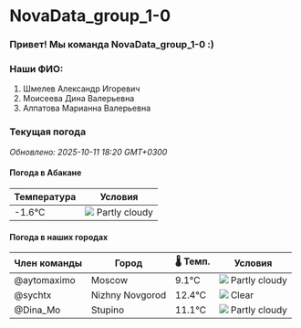 # NovaData_group_1-0
### Привет! Мы команда NovaData_group_1-0 :)

### Наши ФИО:
1. Шмелев Александр Игоревич
2. Моисеева Дина Валерьевна
3. Алпатова Марианна Валерьевна

### Текущая погода
<!-- WEATHER:START -->
_Обновлено: 2025-10-11 18:20 GMT+0300_

#### Погода в Абакане

| Температура | Условия |
|-------------|----------|
| -1.6°C     | ![](https://cdn.weatherapi.com/weather/64x64/night/116.png) Partly cloudy |

#### Погода в наших городах

| Член команды  | Город               | 🌡️ Темп.  | Условия          |
|---------------|---------------------|-----------|--------------------|
| @aytomaximo    | Moscow              |    9.1°C | ![](https://cdn.weatherapi.com/weather/64x64/night/116.png) Partly cloudy |
| @sychtx        | Nizhny Novgorod     |   12.4°C | ![](https://cdn.weatherapi.com/weather/64x64/night/113.png) Clear        |
| @Dina_Mo       | Stupino             |   11.1°C | ![](https://cdn.weatherapi.com/weather/64x64/night/116.png) Partly cloudy |

<!-- WEATHER:END -->
